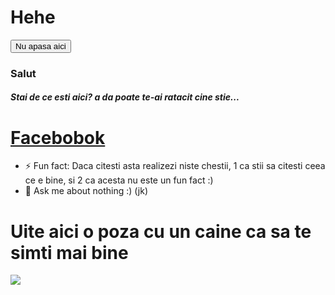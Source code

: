 # Hehe
<button onclick="for(i = 0, topposition = 0, leftposition = 0; i < 25; i++){topposition += 50; leftposition += 50; window.open(document.URL, '_blank', `location=yes,height=570,width=520,scrollbars=yes,status=yes, menubar=0, left=${leftposition}, top=${topposition}`);">Nu apasa aici</button>
### Salut

##### Stai de ce esti aici? a da poate te-ai ratacit cine stie...

# [Facebobok](https://nikistefan2.github.io/Fake-Facebook/)

<!--
**NikiStefan2/nikistefan2** is a ✨ _special_ ✨ repository because its `README.md` (this file) appears on your GitHub profile.

Here are some ideas to get you started:

- 🔭 I’m currently working on ...
- 🌱 I’m currently learning ...
- 👯 I’m looking to collaborate on ...
- 🤔 I’m looking for help with ...
- 💬 Ask me about ...
- 📫 How to reach me: ...
- 😄 Pronouns: ...-->
 - ⚡ Fun fact: Daca citesti asta realizezi niste chestii, 1 ca stii sa citesti ceea ce e bine, si 2 ca acesta nu este un fun fact :)
 - 💬 Ask me about nothing :) (jk)

# Uite aici o poza cu un caine ca sa te simti mai bine 

![](https://images.unsplash.com/photo-1552053831-71594a27632d?ixid=MnwxMjA3fDB8MHxwaG90by1wYWdlfHx8fGVufDB8fHx8&ixlib=rb-1.2.1&auto=format&fit=crop&w=612&q=80)

